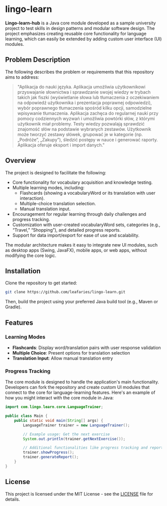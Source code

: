 # lingo-learn

**Lingo-learn-hub** is a Java core module developed as a sample university project to test skills in design patterns and modular software design. The project emphasizes creating reusable core functionality for language learning, which can easily be extended by adding custom user interface (UI) modules.

## Problem Description

The following describes the problem or requirements that this repository aims to address:

> "Aplikacja do nauki języka. Aplikacja umożliwia użytkownikowi przyswajanie słownictwa i sprawdzanie swojej wiedzy
> w trybach takich jak fiszki (wyświetlanie słowa lub tłumaczenia z oczekiwaniem na odpowiedź użytkownika i prezentacja
> poprawnej odpowiedzi), wybór poprawnego tłumaczenia spośród kilku opcji, samodzielne wpisywanie tłumaczenia.
> Aplikacja zachęca do regularnej nauki przy pomocy codziennych wyzwań i umożliwia powtórki słów, z którymi użytkownik
> miał problemy. Testy wiedzy pozwalają sprawdzić znajomość słów na podstawie wybranych zestawów. Użytkownik może
> tworzyć zestawy słówek, grupować je w kategorie (np. „Podróże”, „Zakupy”), śledzić postępy w nauce i generować
> raporty. Aplikacja oferuje eksport i import danych."

## Overview

The project is designed to facilitate the following:

- Core functionality for vocabulary acquisition and knowledge testing.
- Multiple learning modes, including:
    - Flashcards (showing a vocabularyWord or its translation with user interaction).
    - Multiple-choice translation selection.
    - Manual translation input.
- Encouragement for regular learning through daily challenges and progress tracking.
- Customization with user-created vocabularyWord sets, categories (e.g., “Travel,” “Shopping”), and detailed progress
  reports.
- Support for data import/export for ease of use and scalability.

The modular architecture makes it easy to integrate new UI modules, such as desktop apps (Swing, JavaFX), mobile apps,
or web apps, without modifying the core logic.

## Installation

Clone the repository to get started:

```bash
git clone https://github.com/leafaries/lingo-learn.git
```

Then, build the project using your preferred Java build tool (e.g., Maven or Gradle).

## Features

### Learning Modes

- **Flashcards**: Display word/translation pairs with user response validation
- **Multiple Choice**: Present options for translation selection
- **Translation Input**: Allow manual translation entry

### Progress Tracking

The core module is designed to handle the application's main functionality. Developers can fork the repository and create custom UI modules that connect to the core for language-learning features. Here's an example of how you might interact with the core module in Java:

```java
import com.lingo.learn.core.LanguageTrainer;

public class Main {
    public static void main(String[] args) {
        LanguageTrainer trainer = new LanguageTrainer();

        // Example usage: Get the next exercise
        System.out.println(trainer.getNextExercise());

        // Additional functionalities like progress tracking and report generation
        trainer.showProgress();
        trainer.generateReport();
    }
}
```

## License

This project is licensed under the MIT License - see the [LICENSE](LICENSE) file for details.
